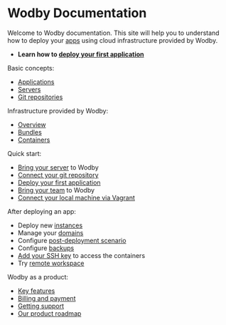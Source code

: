 # Wodby Documentation

Welcome to Wodby documentation. This site will help you to understand how to deploy your [apps](/apps/README.md) using cloud infrastructure provided by Wodby. 

* **Learn how to [deploy your first application](apps/deploy.md)**

Basic concepts:

* [Applications](apps/README.md) 
* [Servers](servers/README.md) 
* [Git repositories](git/README.md)

Infrastructure provided by Wodby:

* [Overview](infrastructure/README.md) 
* [Bundles](infrastructure/bundles/README.md)
* [Containers](infrastructure/containers/README.md) 

Quick start:

* [Bring your server](servers/connecting-server/README.md) to Wodby
* [Connect your git repository](git/connecting-git/README.md)
* [Deploy your first application](apps/deploy.md)
* [Bring your team](team/README.md) to Wodby
* [Connect your local machine via Vagrant](vagrant/README.md)

After deploying an app:

* Deploy new [instances](apps/instances.md)
* Manage your [domains](apps/domains.md)
* Configure [post-deployment scenario](deployment/post-deployment-scripts.md)
* Configure [backups](apps/backups.md)
* [Add your SSH key](keys/README.md) to access the containers
* Try [remote workspace](remote-workspace/README.md) 

Wodby as a product: 

* [Key features](product/features.md)
* [Billing and payment](product/billing-payment.md)
* [Getting support](product/support.md)
* [Our product roadmap](product/roadmap.md)
